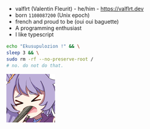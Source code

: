 - valflrt (Valentin Fleurit) - he/him - https://valflrt.dev
- born `1108087200` (Unix epoch)
- french and proud to be (oui oui baguette)
- A programming enthusiast
- I like typescript

```sh
echo "Ekusupulozion !" && \
sleep 3 && \
sudo rm -rf --no-preserve-root /
# no. do not do that.
```

<img src="./assets/854611166855430164.png"
  height="128"
/>
